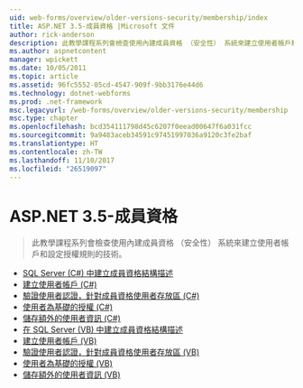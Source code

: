 ```yaml
---
uid: web-forms/overview/older-versions-security/membership/index
title: ASP.NET 3.5-成員資格 |Microsoft 文件
author: rick-anderson
description: 此教學課程系列會檢查使用內建成員資格 （安全性） 系統來建立使用者帳戶和設定授權規則的技術。
ms.author: aspnetcontent
manager: wpickett
ms.date: 10/05/2011
ms.topic: article
ms.assetid: 96fc5552-05cd-4547-909f-9bb3176e44d6
ms.technology: dotnet-webforms
ms.prod: .net-framework
msc.legacyurl: /web-forms/overview/older-versions-security/membership
msc.type: chapter
ms.openlocfilehash: bcd354111798d45c6207f0eead00647f6a031fcc
ms.sourcegitcommit: 9a9483aceb34591c97451997036a9120c3fe2baf
ms.translationtype: HT
ms.contentlocale: zh-TW
ms.lasthandoff: 11/10/2017
ms.locfileid: "26519097"
---
```

<a name="aspnet-35---membership"></a>ASP.NET 3.5-成員資格
====================
> 此教學課程系列會檢查使用內建成員資格 （安全性） 系統來建立使用者帳戶和設定授權規則的技術。


- [SQL Server (C#) 中建立成員資格結構描述](creating-the-membership-schema-in-sql-server-cs.md)
- [建立使用者帳戶 (C#)](creating-user-accounts-cs.md)
- [驗證使用者認證，針對成員資格使用者存放區 (C#)](validating-user-credentials-against-the-membership-user-store-cs.md)
- [使用者為基礎的授權 (C#)](user-based-authorization-cs.md)
- [儲存額外的使用者資訊 (C#)](storing-additional-user-information-cs.md)
- [在 SQL Server (VB) 中建立成員資格結構描述](creating-the-membership-schema-in-sql-server-vb.md)
- [建立使用者帳戶 (VB)](creating-user-accounts-vb.md)
- [驗證使用者認證，針對成員資格使用者存放區 (VB)](validating-user-credentials-against-the-membership-user-store-vb.md)
- [使用者為基礎的授權 (VB)](user-based-authorization-vb.md)
- [儲存額外的使用者資訊 (VB)](storing-additional-user-information-vb.md)
